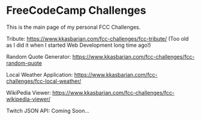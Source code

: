 # FreeCodeCamp Challenges

This is the main page of my personal FCC Challenges.

Tribute: https://www.kkasbarian.com/fcc-challenges/fcc-tribute/ (Too old as I did it when I started Web Development long time ago!)

Random Quote Generator: https://www.kkasbarian.com/fcc-challenges/fcc-random-quote

Local Weather Application: https://www.kkasbarian.com/fcc-challenges/fcc-local-weather/

WikiPedia Viewer: https://www.kkasbarian.com/fcc-challenges/fcc-wikipedia-viewer/

Twitch JSON API: Coming Soon...
